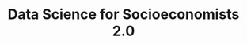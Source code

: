 ---
id: "ddsoec2-eng" # nochmal überlegen
method: "Lecture and exercise"
institution: "Faculty of Business, Economics and Social Sciences"
title: "Data Science for Socioeconomists 2.0"
title_project:
title_short: "DDSOEC2"
period: "Sep 24 ­­- July 25 (11 months)"
foerderlinie: "Disciplinary Data Literacy Education"
round: "3"
filter: "3"
lecture2go: "68603"
uhh_url: "https://www.hcl.uni-hamburg.de/en/ddlitlab/data-literacy-lehrlabor/dritte-foerderrunde/01-ddsoec2.html"
contributors: "Victoria Hünewaldt, Prof. Dr. Ulrich Fritsche, Lisa Wegner, Junbo Huang"
quote:
text: |
    ## Orientation of the project

    *The aim of the project is to familiarise students of social economics with data science. In the course, they will learn theoretical and practical knowledge about regression and classification methods.* The lecture is supplemented by code examples so that "hands-on" knowledge is already imparted here. In the exercise, the acquired knowledge is applied in practice through small exercises. Students work collaboratively in small groups with JupyterHub and document their results in Quarto, learn project documentation and acquire knowledge via pair programming.

    Two trainers prepare the material and give an introduction. They also support the students in the group work phase, encouraging them to help each other and solve problems together. At the end of a practice session, various solutions are discussed in plenary.

    *The aim of the course is to reduce uncertainties in dealing with data and to teach programming with R using specialised examples. After completing the course, students should be able to carry out data analyses for their own research projects independently. The course also prepares students for collaborative work and encourages them to solve problems together.*

    ## Project realisation

    The following key results were to be achieved: An introduction to the practical significance of data, statistical/machine learning methods and "big data" for economic and social science issues. This is followed by a basic introduction to programming with R, which enables students to independently create smaller research projects and understand the code of other researchers. They learn a range of data science methods, including data transformations, visualisation and simple methods of statistical learning, with a focus on supervised learning.

    Basic ideas on in-sample/out-of-sample prediction and classification performance as well as the problem of dimension reduction (e.g. in lasso and ridge models or pruning of regression trees) are covered. Practical programming experience are taught using concrete examples from the social and economic sciences. Quarto presentations in the lecture explain the implementation of theoretical concepts with code snippets, which serve as the basis for the students' own analyses in the exercises.

    The creation of graphics and the theoretical knowledge of design principles for data visualisations are learned both practically and theoretically, which is important for the use of empirical data in student research projects and theses. Students are also sensitised to the principles of open science and reproducibility. Two practical presentations by graduates of the Department of Socioeconomics, which are planned towards the end of the semester, are intended to provide insights into career development opportunities in the field of data science and contribute to career orientation.

image: "https://www.hcl.uni-hamburg.de/16954251/stable-diffusion-data-visualisation-94e896d544a778c9df6da1c6d6aa5efeb3de405f.jpg"
image_credit: "Scott Graham / unsplash"
link_external:
stine:
---